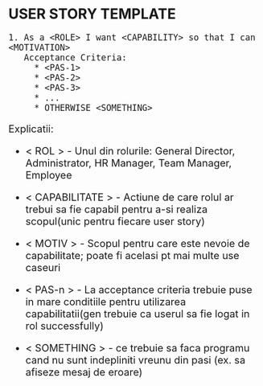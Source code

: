 # USER STORY TEMPLATE

<span style="font-size: 20px; ">

```` 
1. As a <ROLE> I want <CAPABILITY> so that I can <MOTIVATION>
   Acceptance Criteria:
     * <PAS-1>
     * <PAS-2>
     * <PAS-3>
     * ...
     * OTHERWISE <SOMETHING>
````

Explicatii:
    
+ < ROL > - Unul din rolurile: General Director, Administrator, HR Manager, Team Manager, Employee
    
+ < CAPABILITATE > - Actiune de care rolul ar trebui sa fie capabil pentru a-si realiza scopul(unic pentru 
                     fiecare user story)
+ < MOTIV > - Scopul pentru care este nevoie de capabilitate; poate fi acelasi pt mai multe use caseuri
+ < PAS-n > - La acceptance criteria trebuie puse in mare conditiile pentru utilizarea capabilitatii(gen 
              trebuie ca userul sa fie logat in rol successfully)
+ < SOMETHING > - ce trebuie sa faca programu cand nu sunt indepliniti vreunu din pasi (ex. sa afiseze mesaj de eroare)


